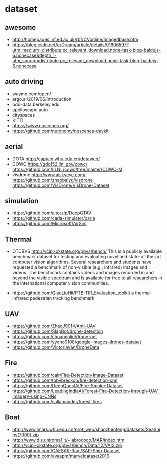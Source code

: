 # dataset

## awesome
- http://homepages.inf.ed.ac.uk/rbf/CVonline/Imagedbase.htm
- https://blog.csdn.net/orDream/article/details/91606597?utm_medium=distribute.pc_relevant_download.none-task-blog-baidujs-6.nonecase&depth_1-utm_source=distribute.pc_relevant_download.none-task-blog-baidujs-6.nonecase

## auto driving
- waymo.com/open/
- argo.ai/2019/06/introduction
- bdd-data.berkeley.edu
- apolloscape.auto
- cityspaces
- KITTI
- https://www.nuscenes.org/
- https://github.com/nutonomy/nuscenes-devkit

## aerial
- DOTA
http://captain.whu.edu.cn/dotaweb/
- COWC
https://gdo152.llnl.gov/cowc/
https://github.com/LLNL/cowc/tree/master/COWC-M
- visdrone
http://www.aiskyeye.com/
https://github.com/zhaobaiyu/visdrone
https://github.com/VisDrone/VisDrone-Dataset

## simulation
- https://github.com/aitorzip/DeepGTAV
- https://github.com/carla-simulator/carla
- https://github.com/Microsoft/AirSim

## Thermal
- OTCBVS
http://vcipl-okstate.org/pbvs/bench/
This is a publicly available benchmark dataset for testing and evaluating novel and state-of-the-art computer vision algorithms. Several researchers and students have requested a benchmark of non-visible (e.g., infrared) images and videos. The benchmark contains videos and images recorded in and beyond the visible spectrum and is available for free to all researchers in the international computer vision communities. 

- https://github.com/QiaoLiuHit/PTB-TIR_Evaluation_toolkit
a thermal infrared pedestrian tracking benchmark


## UAV
- https://github.com/ZhaoJ9014/Anti-UAV
- https://github.com/SlapBot/drone-detection
- https://github.com/chuanenlin/drone-net
- https://github.com/yycho0108/google-images-drones-dataset
- https://github.com/VictoriaVan/DroneData

## Fire
- https://github.com/cair/Fire-Detection-Image-Dataset
- https://github.com/tobybreckon/fire-detection-cnn
- https://github.com/DeepQuestAI/Fire-Smoke-Dataset
- https://github.com/LeadingIndiaAI/Forest-Fire-Detection-through-UAV-imagery-using-CNNs
- https://github.com/sallamander/forest-fires

## Boat
- http://www.lmars.whu.edu.cn/prof_web/shaozhenfeng/datasets/SeaShips(7000).zip
- http://www.dis.uniroma1.it/~labrococo/MAR/index.htm
- http://vcipl-okstate.org/pbvs/bench/Data/12/VAIS.zip
- https://github.com/CAESAR-Radi/SAR-Ship-Dataset
- https://github.com/avaapm/marveldataset2016



